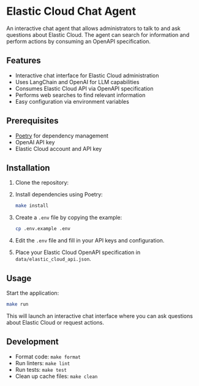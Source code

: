 # Elastic Cloud Chat Agent

An interactive chat agent that allows administrators to talk to and ask questions about Elastic Cloud. The agent can search for information and perform actions by consuming an OpenAPI specification.

## Features

- Interactive chat interface for Elastic Cloud administration
- Uses LangChain and OpenAI for LLM capabilities
- Consumes Elastic Cloud API via OpenAPI specification
- Performs web searches to find relevant information
- Easy configuration via environment variables

## Prerequisites

- [Poetry](https://python-poetry.org/docs/#installing-with-the-official-installer) for dependency management
- OpenAI API key
- Elastic Cloud account and API key

## Installation

1. Clone the repository:

2. Install dependencies using Poetry:
   ```bash
   make install
   ```

3. Create a `.env` file by copying the example:
   ```bash
   cp .env.example .env
   ```

4. Edit the `.env` file and fill in your API keys and configuration.

5. Place your Elastic Cloud OpenAPI specification in `data/elastic_cloud_api.json`.

## Usage

Start the application:

```bash
make run
```

This will launch an interactive chat interface where you can ask questions about Elastic Cloud or request actions.

## Development

- Format code: `make format`
- Run linters: `make lint`
- Run tests: `make test`
- Clean up cache files: `make clean`